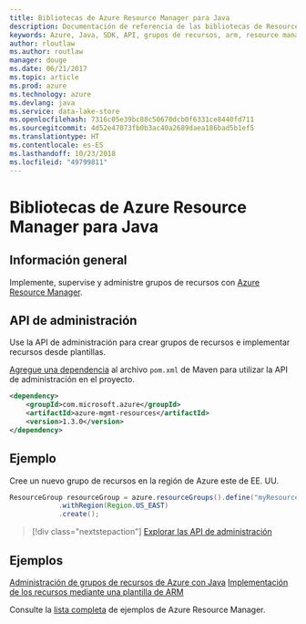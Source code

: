 ```yaml
---
title: Bibliotecas de Azure Resource Manager para Java
description: Documentación de referencia de las bibliotecas de Resource Manager para Java
keywords: Azure, Java, SDK, API, grupos de recursos, arm, resource manager
author: rloutlaw
ms.author: routlaw
manager: douge
ms.date: 06/21/2017
ms.topic: article
ms.prod: azure
ms.technology: azure
ms.devlang: java
ms.service: data-lake-store
ms.openlocfilehash: 7316c05e39bc88c50670dcb0f6331ce8440fd711
ms.sourcegitcommit: 4d52e47073fb0b3ac40a2689daea186bad5b1ef5
ms.translationtype: HT
ms.contentlocale: es-ES
ms.lasthandoff: 10/23/2018
ms.locfileid: "49799811"
---
```

# <a name="azure-resource-manager-libraries-for-java"></a>Bibliotecas de Azure Resource Manager para Java

## <a name="overview"></a>Información general

Implemente, supervise y administre grupos de recursos con [Azure Resource Manager](https://docs.microsoft.com/azure/azure-resource-manager/resource-group-overview).

## <a name="management-api"></a>API de administración

Use la API de administración para crear grupos de recursos e implementar recursos desde plantillas.

[Agregue una dependencia](https://maven.apache.org/guides/getting-started/index.html#How_do_I_use_external_dependencies) al archivo `pom.xml` de Maven para utilizar la API de administración en el proyecto.


```XML
<dependency>
    <groupId>com.microsoft.azure</groupId>
    <artifactId>azure-mgmt-resources</artifactId>
    <version>1.3.0</version>
</dependency>
```

## <a name="example"></a>Ejemplo

Cree un nuevo grupo de recursos en la región de Azure este de EE. UU.

```java
ResourceGroup resourceGroup = azure.resourceGroups().define("myResourceGroup")
            .withRegion(Region.US_EAST)
            .create();
```

> [!div class="nextstepaction"]
> [Explorar las API de administración](/java/api/overview/azure/resources/management)

## <a name="samples"></a>Ejemplos

[Administración de grupos de recursos de Azure con Java][1] 
[Implementación de los recursos mediante una plantilla de ARM][2]

[1]: https://github.com/Azure-Samples/resources-java-manage-resource-group
[2]: https://github.com/Azure-Samples/resources-java-deploy-using-arm-template

Consulte la [lista completa](https://azure.microsoft.com/resources/samples/?platform=java&term=resource) de ejemplos de Azure Resource Manager.
